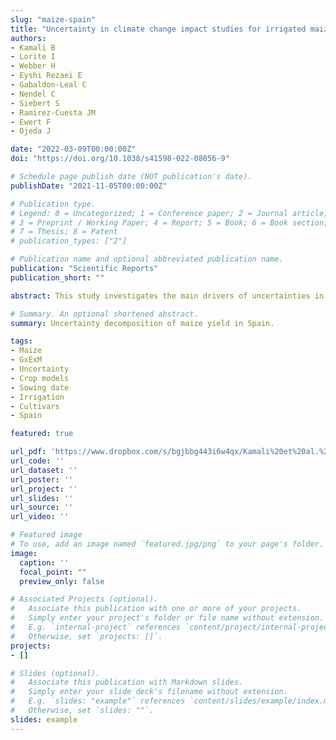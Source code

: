 ```yaml
---
slug: "maize-spain"
title: "Uncertainty in climate change impact studies for irrigated maize cropping systems in southern Spain"
authors:
- Kamali B
- Lorite I
- Webber H
- Eyshi Rezaei E
- Gabaldon-Leal C
- Nendel C
- Siebert S
- Ramirez-Cuesta JM
- Ewert F
- Ojeda J

date: "2022-03-09T00:00:00Z"
doi: "https://doi.org/10.1038/s41598-022-08056-9"

# Schedule page publish date (NOT publication's date).
publishDate: "2021-11-05T00:00:00Z"

# Publication type.
# Legend: 0 = Uncategorized; 1 = Conference paper; 2 = Journal article;
# 3 = Preprint / Working Paper; 4 = Report; 5 = Book; 6 = Book section;
# 7 = Thesis; 8 = Patent
# publication_types: ["2"]

# Publication name and optional abbreviated publication name.
publication: "Scientific Reports"
publication_short: ""

abstract: This study investigates the main drivers of uncertainties in simulated irrigated maize yield under historical conditions as well as scenarios of increased temperatures and altered irrigation water availability. Using APSIM, MONICA, and SIMPLACE crop models, we quantified the relative contributions of three irrigation water allocation strategies, three sowing dates, and three maize cultivars to the uncertainty in simulated yields. The water allocation strategies were derived from historical records of farmer’s allocation patterns in drip-irrigation scheme of the Genil-Cabra region, Spain (2014–2017). By considering combinations of allocation strategies, the adjusted R2 values (showing the degree of agreement between simulated and observed yields) increased by 29% compared to unrealistic assumptions of considering only near optimal or deficit irrigation scheduling. The factor decomposition analysis based on historic climate showed that irrigation strategies was the main driver of uncertainty in simulated yields (66%). However, under temperature increase scenarios, the contribution of crop model and cultivar choice to uncertainty in simulated yields were as important as irrigation strategy. This was partially due to different model structure in processes related to the temperature responses. Our study calls for including information on irrigation strategies conducted by farmers to reduce the uncertainty in simulated yields at field scale.

# Summary. An optional shortened abstract.
summary: Uncertainty decomposition of maize yield in Spain.

tags:
- Maize
- GxExM
- Uncertainty
- Crop models
- Sowing date
- Irrigation
- Cultivars
- Spain

featured: true

url_pdf: 'https://www.dropbox.com/s/bgjbbg443i6w4qx/Kamali%20et%20al.%2C%202022%20SR.pdf?dl=0'
url_code: ''
url_dataset: ''
url_poster: ''
url_project: ''
url_slides: ''
url_source: ''
url_video: ''

# Featured image
# To use, add an image named `featured.jpg/png` to your page's folder. 
image:
  caption: ''
  focal_point: ""
  preview_only: false

# Associated Projects (optional).
#   Associate this publication with one or more of your projects.
#   Simply enter your project's folder or file name without extension.
#   E.g. `internal-project` references `content/project/internal-project/index.md`.
#   Otherwise, set `projects: []`.
projects:
- []

# Slides (optional).
#   Associate this publication with Markdown slides.
#   Simply enter your slide deck's filename without extension.
#   E.g. `slides: "example"` references `content/slides/example/index.md`.
#   Otherwise, set `slides: ""`.
slides: example
---
```

